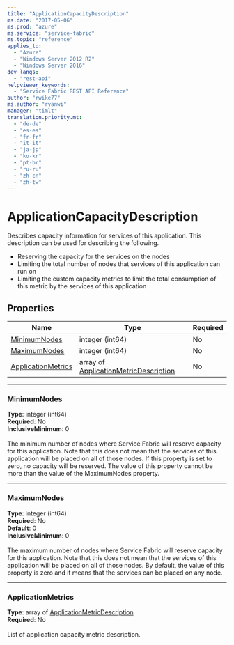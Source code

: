 ```yaml
---
title: "ApplicationCapacityDescription"
ms.date: "2017-05-06"
ms.prod: "azure"
ms.service: "service-fabric"
ms.topic: "reference"
applies_to: 
  - "Azure"
  - "Windows Server 2012 R2"
  - "Windows Server 2016"
dev_langs: 
  - "rest-api"
helpviewer_keywords: 
  - "Service Fabric REST API Reference"
author: "rwike77"
ms.author: "ryanwi"
manager: "timlt"
translation.priority.mt: 
  - "de-de"
  - "es-es"
  - "fr-fr"
  - "it-it"
  - "ja-jp"
  - "ko-kr"
  - "pt-br"
  - "ru-ru"
  - "zh-cn"
  - "zh-tw"
---
```

# ApplicationCapacityDescription

Describes capacity information for services of this application. This description can be used for describing the following.
- Reserving the capacity for the services on the nodes
- Limiting the total number of nodes that services of this application can run on
- Limiting the custom capacity metrics to limit the total consumption of this metric by the services of this application


## Properties
| Name | Type | Required |
| --- | --- | --- |
| [MinimumNodes](#minimumnodes) | integer (int64) | No |
| [MaximumNodes](#maximumnodes) | integer (int64) | No |
| [ApplicationMetrics](#applicationmetrics) | array of [ApplicationMetricDescription](sfclient-model-applicationmetricdescription.md) | No |

____
### MinimumNodes
__Type__: integer (int64) <br/>
__Required__: No<br/>
__InclusiveMinimum__: 0 <br/>
<br/>
The minimum number of nodes where Service Fabric will reserve capacity for this application. Note that this does not mean that the services of this application will be placed on all of those nodes. If this property is set to zero, no capacity will be reserved. The value of this property cannot be more than the value of the MaximumNodes property.

____
### MaximumNodes
__Type__: integer (int64) <br/>
__Required__: No<br/>
__Default__: 0 <br/>
__InclusiveMinimum__: 0 <br/>
<br/>
The maximum number of nodes where Service Fabric will reserve capacity for this application. Note that this does not mean that the services of this application will be placed on all of those nodes. By default, the value of this property is zero and it means that the services can be placed on any node.

____
### ApplicationMetrics
__Type__: array of [ApplicationMetricDescription](sfclient-model-applicationmetricdescription.md) <br/>
__Required__: No<br/>
<br/>
List of application capacity metric description.
